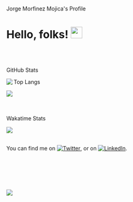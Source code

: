 </br>

Jorge Morfinez Mojica's Profile

# Hello, folks! <img src="https://raw.githubusercontent.com/jorgeMorfinezM/jorgeMorfinezM/master/wave.gif" width="30px">

</br>
</br>

GitHub Stats

<img align="left" src="https://github-readme-stats.vercel.app/api/?username=jorgeMorfinezM&show_icons=true&hide_border=true&&count_private=true&include_all_commits=true&theme=dracula&layout=compact" />

Top Langs

<img align="rigth" src="https://github-readme-stats.vercel.app/api/top-langs/?username=jorgeMorfinezM&layout=compact&theme=dracula" />

</br>
</br>
</br>

Wakatime Stats

<img align="center" src="https://github-readme-stats.vercel.app/api/wakatime?username=jorgeMorfinezM&layout=compact&theme=dracula&layout=compact" />

</br>
</br>

You can find me on [![Twitter][1.2]][1], or on [![LinkedIn][2.2]][2].

<!-- Icons -->

[1.2]: http://i.imgur.com/wWzX9uB.png (twitter icon without padding)
[2.2]: https://raw.githubusercontent.com/jorgeMorfinezM/jorgeMorfinezM/master/linkedin-3-16.png (LinkedIn icon without padding)

<!-- Links to your social media accounts -->

[1]: https://twitter.com/jorgeMorfinez_
[2]: https://www.linkedin.com/in/jorgemorfinezm/

</br>
</br>
</br>
</br>
</br>

<img align="rigth" src="https://visitor-badge.glitch.me/badge?page_id=page.id" />
